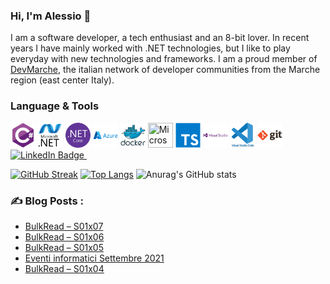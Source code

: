 ### Hi, I'm Alessio 👋

I am a software developer, a tech enthusiast and an 8-bit lover.
In recent years I have mainly worked with .NET technologies, but I like to play everyday with new technologies and frameworks.
I am a proud member of <a href="https://dev.marche.it/">DevMarche</a>, the italian network of developer communities from the Marche region (east center Italy).

### Language & Tools

<div>
  <img src="https://github.com/devicons/devicon/blob/master/icons/csharp/csharp-original.svg" title="CSharp - C#" **alt="CSharp - C#" width="40" height="40"/>
  <img src="https://github.com/devicons/devicon/blob/master/icons/dot-net/dot-net-original-wordmark.svg" title="CSharp - C#" **alt="CSharp - C#" width="40" height="40"/>
  <img src="https://github.com/devicons/devicon/blob/master/icons/dotnetcore/dotnetcore-original.svg" title="CSharp - C#" **alt="CSharp - C#" width="40" height="40"/>
  <img src="https://github.com/devicons/devicon/blob/master/icons/azure/azure-original-wordmark.svg" title="Docker" **alt="Docker" width="40" height="40"/>
    <img src="https://github.com/devicons/devicon/blob/master/icons/docker/docker-original-wordmark.svg" title="Docker" **alt="Docker" width="40" height="40"/>
  <img src="https://github.com/devicons/devicon/blob/master/icons/microsoftsqlserver/microsoftsqlserver-plain.wordmark.svg" title="Microsoft Sql Server" **alt="Microsoft Sql Server" width="40" height="40"/>
  <img src="https://github.com/devicons/devicon/blob/master/icons/typescript/typescript-original.svg" title="Typescript" **alt="Typescript" width="40" height="40"/>
  <img src="https://github.com/devicons/devicon/blob/master/icons/visualstudio/visualstudio-plain-wordmark.svg" title="Visual Studio" **alt="Visual Studio" width="40" height="40"/>
  <img src="https://github.com/devicons/devicon/blob/master/icons/vscode/vscode-original-wordmark.svg" title="Visual Studio Code" **alt="Visual Studio Code" width="40" height="40"/>
  <img src="https://github.com/devicons/devicon/blob/master/icons/git/git-original-wordmark.svg" title="Git" **alt="Git" width="40" height="40"/>
</div>

<div id="badges">
  <a href="">
    <img src="https://img.shields.io/badge/LinkedIn-blue?style=for-the-badge&logo=linkedin&logoColor=white" alt="LinkedIn Badge"/>
  </a>
  <img src="https://komarev.com/ghpvc/?username=defkon1&style=flat-square&color=blue" alt=""/>
</div>

[![GitHub Streak](https://github-readme-streak-stats.herokuapp.com/?user=defkon1)](https://git.io/streak-stats)
[![Top Langs](https://github-readme-stats.vercel.app/api/top-langs/?username=defkon1&hide=html,css&layout=compact)](https://github.com/anuraghazra/github-readme-stats)
![Anurag's GitHub stats](https://github-readme-stats.vercel.app/api?username=defkon1&show_icons=true)

### :writing_hand: Blog Posts :
<!-- BLOG-POST-LIST:START -->
- [BulkRead – S01x07](https://www.alessiomarinelli.it/2021/09/bulkread-s01x07/)
- [BulkRead – S01x06](https://www.alessiomarinelli.it/2021/09/bulkread-s01x06/)
- [BulkRead – S01x05](https://www.alessiomarinelli.it/2021/09/bulkread-s01x05/)
- [Eventi informatici Settembre 2021](https://www.alessiomarinelli.it/2021/08/eventi-informatici-settembre-2021/)
- [BulkRead – S01x04](https://www.alessiomarinelli.it/2021/08/bulkread-s01x04/)
<!-- BLOG-POST-LIST:END -->
